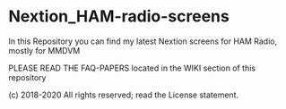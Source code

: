 # Nextion_HAM-radio-screens
In this Repository you can find my latest Nextion screens for HAM Radio, mostly for MMDVM

PLEASE READ THE FAQ-PAPERS located in the WIKI section of this repository

(c) 2018-2020 All rights reserved; read the License statement.
